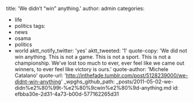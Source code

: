 title: 'We didn’t “win” anything.'
author: admin
categories:
  - life
  - politics
tags:
  - news
  - osama
  - politics
  - world
aktt_notify_twitter: 'yes'
aktt_tweeted: '1'
quote-copy: 'We did not win anything. This is not a game. This is not a sport. This is not a championship. We’ve lost too much to ever, ever feel like we came out winners, to ever feel like victory is ours.'
quote-author: 'Michele Catalano'
quote-url: 'http://inthefade.tumblr.com/post/5128239000/we-didnt-win-anything'
_wpghs_github_path: _posts/2011-05-02-we-didn%e2%80%99t-%e2%80%9cwin%e2%80%9d-anything.md
id: efbba30e-2d31-4a73-b00d-577162265d31
